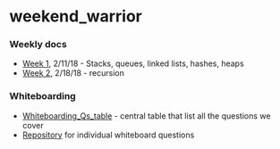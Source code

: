 # weekend_warrior

### Weekly docs
- [Week 1](https://goo.gl/aevi3N), 2/11/18 -  Stacks, queues, linked lists, hashes, heaps
- [Week 2](https://goo.gl/mCps1P), 2/18/18 - recursion

### Whiteboarding
- [Whiteboarding_Qs_table](https://goo.gl/mcY19x) - central table that list all the questions we cover
-  [Repository](https://goo.gl/MY57TY) for individual whiteboard questions
